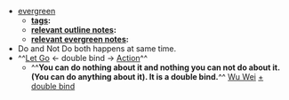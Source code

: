 - [evergreen]()
    - **[tags]():**
    - **[relevant outline notes]():**
    - **[relevant evergreen notes]():**
- Do and Not Do both happens at same time. 
- ^^[Let Go]() <- double bind -> [Action]()^^
    - ^^**You can do nothing about it and nothing you can not do about it. (You can do anything about it). It is a double bind.**^^ [Wu Wei]() [+ double bind]()
